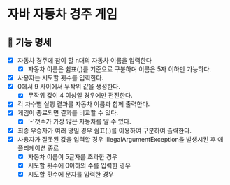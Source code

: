 # 자바 자동차 경주 게임

## 🚙 기능 명세
- [x] 자동차 경주에 참여 할 n대의 자동차 이름을 입력한다 
    - [x] 자동차 이름은 쉼표(,)를 기준으로 구분하며 이름은 5자 이하만 가능하다.
- [x] 사용자는 시도할 횟수를 입력한다. 
- [x] 0에서 9 사이에서 무작위 값을 생성한다. 
    - [x] 무작위 값이 4 이상일 경우에만 전진한다. 
- [x] 각 차수별 실행 결과를 자동차 이름과 함께 출력한다. 
- [x] 게임이 종료되면 결과를 비교할 수 있다. 
    - [x] '-'갯수가 가장 많은 자동차를 알 수 있다. 
- [x] 최종 우승자가 여러 명일 경우 쉼표(,)를 이용하여 구분하여 출력한다. 
- [x] 사용자가 잘못된 값을 입력할 경우 IllegalArgumentException을 발생시킨 후 애플리케이션 종료
    - [x] 자동차 이름이 5글자를 초과한 경우
    - [x] 시도할 횟수에 0이하의 수를 입력한 경우
    - [x] 시도할 횟수에 문자를 입력한 경우